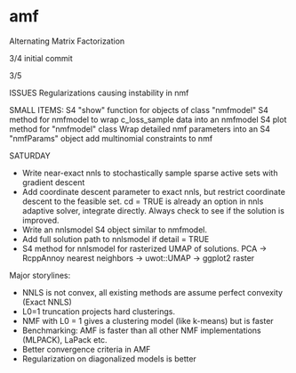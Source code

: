 # amf
Alternating Matrix Factorization

3/4 initial commit

3/5 

ISSUES
Regularizations causing instability in nmf

SMALL ITEMS:
S4 "show" function for objects of class "nmfmodel"
S4 method for nmfmodel to wrap c_loss_sample data into an nmfmodel
S4 plot method for "nmfmodel" class
Wrap detailed nmf parameters into an S4 "nmfParams" object
add multinomial constraints to nmf

SATURDAY
- Write near-exact nnls to stochastically sample sparse active sets with gradient descent
- Add coordinate descent parameter to exact nnls, but restrict coordinate descent to the feasible set. cd = TRUE is already an option in nnls adaptive solver, integrate directly. Always check to see if the solution is improved.
- Write an nnlsmodel S4 object similar to nmfmodel.
- Add full solution path to nnlsmodel if detail = TRUE
- S4 method for nnlsmodel for rasterized UMAP of solutions. PCA -> RcppAnnoy nearest neighbors -> uwot::UMAP -> ggplot2 raster

Major storylines:
 - NNLS is not convex, all existing methods are assume perfect convexity (Exact NNLS)
 - L0=1 truncation projects hard clusterings.
 - NMF with L0 = 1 gives a clustering model (like k-means) but is faster
 - Benchmarking: AMF is faster than all other NMF implementations (MLPACK), LaPack etc.
 - Better convergence criteria in AMF
 - Regularization on diagonalized models is better
